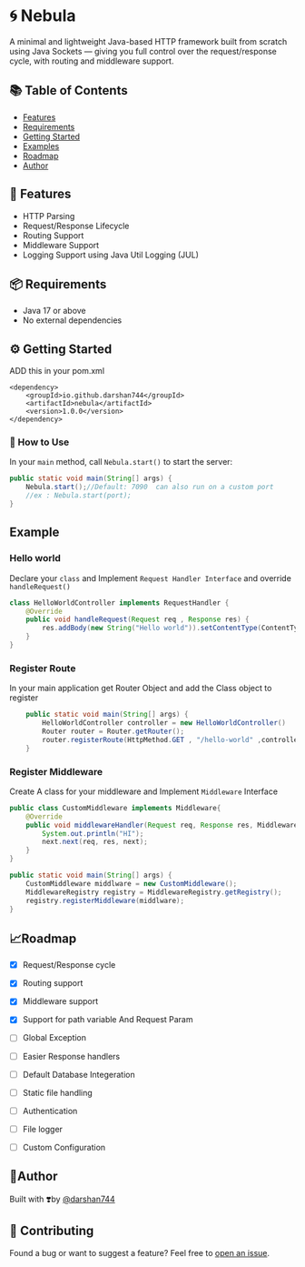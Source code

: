 # 🌀 Nebula
A minimal and lightweight Java-based HTTP framework built from scratch using Java Sockets — giving you full control over the request/response cycle, with routing and middleware support.


## 📚 Table of Contents
- [Features](#-features)
- [Requirements](#-requirements)
- [Getting Started](#️-getting-started)
- [Examples](#example)
- [Roadmap](#-roadmap)
- [Author](#-author)


## 🚀 Features
- HTTP Parsing
- Request/Response Lifecycle
- Routing Support
- Middleware Support
- Logging Support using Java Util Logging (JUL)


## 📦 Requirements
- Java 17 or above
- No external dependencies


## ⚙️ Getting Started
ADD this in your pom.xml
```
<dependency>
    <groupId>io.github.darshan744</groupId>
    <artifactId>nebula</artifactId>
    <version>1.0.0</version>
</dependency>
```
### 🔧 How to Use

In your `main` method, call `Nebula.start()` to start the server:

```java
public static void main(String[] args) {
    Nebula.start();//Default: 7090  can also run on a custom port
    //ex : Nebula.start(port);
}
```
## Example

### Hello world

Declare your `class` and Implement `Request Handler Interface` and override `handleRequest()`

```java
class HelloWorldController implements RequestHandler {
    @Override
    public void handleRequest(Request req , Response res) {
        res.addBody(new String("Hello world")).setContentType(ContentType.TEXT_PLAIN);
    }
}
```

### Register Route

In your main application get Router Object and add the Class object to register

```java
    public static void main(String[] args) {
        HelloWorldController controller = new HelloWorldController()
        Router router = Router.getRouter();
        router.registerRoute(HttpMethod.GET , "/hello-world" ,controller);
    }
```

### Register Middleware

Create A class for your middleware and Implement `Middleware` Interface
```java
public class CustomMiddleware implements Middleware{
    @Override
    public void middlewareHandler(Request req, Response res, MiddlewareChain next) {
        System.out.println("HI");
        next.next(req, res, next);
    }
}

public static void main(String[] args) {
    CustomMiddleware middlware = new CustomMiddleware();
    MiddlewareRegistry registry = MiddlewareRegistry.getRegistry();
    registry.registerMiddleware(middlware);
}

```
## 📈Roadmap
- [x] Request/Response cycle
- [x] Routing support 
- [x] Middleware support
- [x] Support for path variable And Request Param
- [ ] Global Exception
- [ ] Easier Response handlers
- [ ] Default Database Integeration
- [ ] Static file handling
- [ ] Authentication 
- [ ] File logger
- [ ] Custom Configuration



## 📝Author
 Built with ❣️by [@darshan744](http://github.com/darshan744)

 ## 🤝 Contributing
Found a bug or want to suggest a feature? Feel free to [open an issue](https://github.com/darshan744/nebula/issues).
